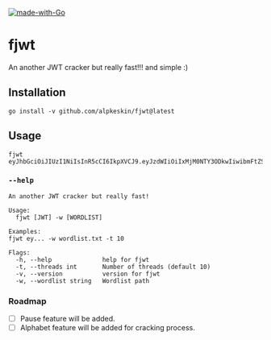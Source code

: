 [![made-with-Go](https://img.shields.io/badge/Made%20with-Go-1f425f.svg)](https://go.dev/)
# fjwt
 An another JWT cracker but really fast!!! and simple :)

## Installation

```
go install -v github.com/alpkeskin/fjwt@latest
```

## Usage

```
fjwt eyJhbGciOiJIUzI1NiIsInR5cCI6IkpXVCJ9.eyJzdWIiOiIxMjM0NTY3ODkwIiwibmFtZSI6IkpvaG4gRG9lIiwiaWF0IjoxNTE2MjM5MDIyfQ.SflKxwRJSMeKKF2QT4fwpMeJf36POk6yJV_adQssw5c
```

### `--help`

```
An another JWT cracker but really fast!

Usage:
  fjwt [JWT] -w [WORDLIST]

Examples:
fjwt ey... -w wordlist.txt -t 10

Flags:
  -h, --help              help for fjwt
  -t, --threads int       Number of threads (default 10)
  -v, --version           version for fjwt
  -w, --wordlist string   Wordlist path
```

### Roadmap

- [ ] Pause feature will be added.
- [ ] Alphabet feature will be added for cracking process.
